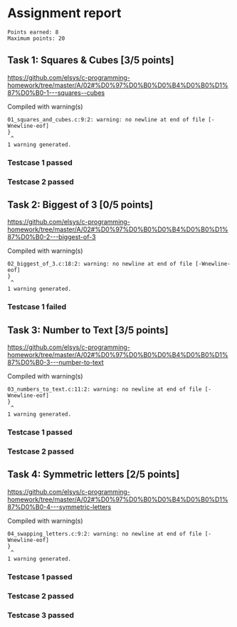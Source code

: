 # Assignment report
```
Points earned: 8
Maximum points: 20
```

## Task 1: Squares & Cubes [3/5 points]
https://github.com/elsys/c-programming-homework/tree/master/A/02#%D0%97%D0%B0%D0%B4%D0%B0%D1%87%D0%B0-1---squares--cubes

Compiled with warning(s)
```
01_squares_and_cubes.c:9:2: warning: no newline at end of file [-Wnewline-eof]
}
 ^
1 warning generated.

```
### Testcase 1 passed
### Testcase 2 passed

## Task 2: Biggest of 3 [0/5 points]
https://github.com/elsys/c-programming-homework/tree/master/A/02#%D0%97%D0%B0%D0%B4%D0%B0%D1%87%D0%B0-2---biggest-of-3

Compiled with warning(s)
```
02_biggest_of_3.c:18:2: warning: no newline at end of file [-Wnewline-eof]
}
 ^
1 warning generated.

```
### Testcase 1 failed

## Task 3: Number to Text [3/5 points]
https://github.com/elsys/c-programming-homework/tree/master/A/02#%D0%97%D0%B0%D0%B4%D0%B0%D1%87%D0%B0-3---number-to-text

Compiled with warning(s)
```
03_numbers_to_text.c:11:2: warning: no newline at end of file [-Wnewline-eof]
}
 ^
1 warning generated.

```
### Testcase 1 passed
### Testcase 2 passed

## Task 4: Symmetric letters [2/5 points]
https://github.com/elsys/c-programming-homework/tree/master/A/02#%D0%97%D0%B0%D0%B4%D0%B0%D1%87%D0%B0-4---symmetric-letters

Compiled with warning(s)
```
04_swapping_letters.c:9:2: warning: no newline at end of file [-Wnewline-eof]
}
 ^
1 warning generated.

```
### Testcase 1 passed
### Testcase 2 passed
### Testcase 3 passed
